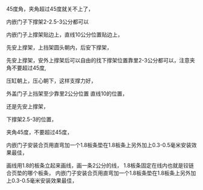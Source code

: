 45度角，夹角超过45度就关不上了，

内嵌门子下撑架2-2.5-3公分都可以

内嵌门子上撑架贴边上，直线10公分位置贴边上，

先安上撑架，上挡架圆头朝内，后安下撑架，

先安上撑架，安外上撑架后可以自由的找下撑架位置靠里2-3公分都可以，注意夹角不要超过45度,


压缸朝上，压心朝下，这样支撑力好，

外盖门子上挡架至少靠里2公分位置
直线10的位置，

还是先安上撑架，

下撑架2.5-3的位置，

夹角45度，不要超过45度，

内嵌门子安装合页用直弯加一个1.8板条垫在1.8板条上另外加上0.3-0.5毫米安装效果最佳，

画线用1.8的板条立起来画线，画一条2公分的线，
1.8板条固定在线内也就是铰链合页垫的哪个板条，
内嵌门子安装合页用直弯加一个1.8板条垫在1.8板条上另外加上0.3-0.5毫米安装效果最佳，


















